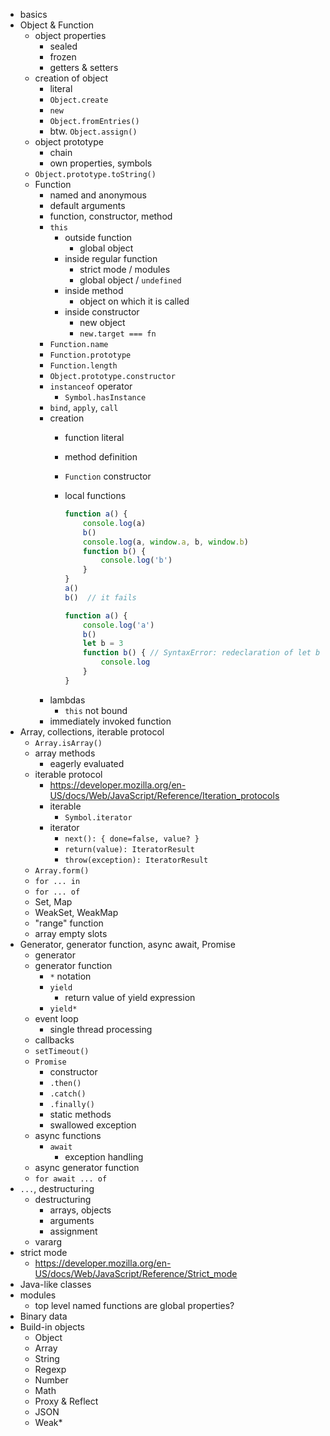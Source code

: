 * basics
* Object & Function
    * object properties
        * sealed
        * frozen
        * getters & setters
    * creation of object
        * literal
        * `Object.create`
        * `new`
        * `Object.fromEntries()`
        * btw. `Object.assign()`
    * object prototype
        * chain
        * own properties, symbols
    * `Object.prototype.toString()`
    * Function
        * named and anonymous
        * default arguments
        * function, constructor, method
        * `this`
            * outside function
                * global object 
            * inside regular function
                * strict mode / modules
                * global object / `undefined`
            * inside method
                * object on which it is called
            * inside constructor
                * new object
                * `new.target === fn`
        * `Function.name`
        * `Function.prototype`
        * `Function.length`
        * `Object.prototype.constructor`
        * `instanceof` operator
            * `Symbol.hasInstance`
        * `bind`, `apply`, `call`
        * creation
            * function literal
            * method definition
            * `Function` constructor
            * local functions
              
              ```javascript
              function a() {
                  console.log(a)
                  b()
                  console.log(a, window.a, b, window.b)
                  function b() {
                      console.log('b')
                  }
              }
              a()
              b()  // it fails
              ```
              
              ```javascript
              function a() {
                  console.log('a')
                  b()
                  let b = 3
                  function b() { // SyntaxError: redeclaration of let b
                      console.log
                  }
              }
              ```
        * lambdas
            * `this` not bound
        * immediately invoked function
* Array, collections, iterable protocol
    * `Array.isArray()`
    * array methods
        * eagerly evaluated
    * iterable protocol
        * https://developer.mozilla.org/en-US/docs/Web/JavaScript/Reference/Iteration_protocols
        * iterable
            * `Symbol.iterator`
        * iterator
            * `next(): { done=false, value? }`
            * `return(value): IteratorResult`
            * `throw(exception): IteratorResult`
    * `Array.form()`
    * `for ... in`
    * `for ... of`
    * Set, Map
    * WeakSet, WeakMap
    * "range" function
    * array empty slots
* Generator, generator function, async await, Promise
    * generator
    * generator function
        * `*` notation
        * `yield`
            * return value of yield expression
        * `yield*`
    * event loop
        * single thread processing
    * callbacks
    * `setTimeout()`
    * `Promise`
        * constructor
        * `.then()`
        * `.catch()`
        * `.finally()`
        * static methods
        * swallowed exception
    * async functions
        * `await`
            * exception handling
    * async generator function
    * `for await ... of`
* `...`, destructuring
    * destructuring
        * arrays, objects
        * arguments
        * assignment
    * vararg
* strict mode
    * https://developer.mozilla.org/en-US/docs/Web/JavaScript/Reference/Strict_mode
* Java-like classes
* modules
  * top level named functions are global properties?
* Binary data
* Build-in objects
    * Object
    * Array
    * String
    * Regexp
    * Number
    * Math
    * Proxy & Reflect
    * JSON
    * Weak*